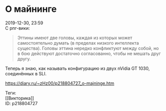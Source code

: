 О майнинге
===========

   
 2019-12-30, 23:59   
  С рпг-вики:   
   
 
>  Эттины имеют две головы, каждая из которых может самостоятельно думать (в пределах низкого интеллекта существа). Головы эттина нередко конфликтуют между собой, но в бою действуют достаточно согласованно, чтобы не мешать друг другу. 

 Теперь я знаю, как называть конфигурацию из двух nVidia GT 1030, соединённых в SLI.   
    
 <https://diary.ru/~zHz00/p218804727_o-majninge.htm>   
   
 Теги:   
 [[Викторика]]   
 ID: p218804727